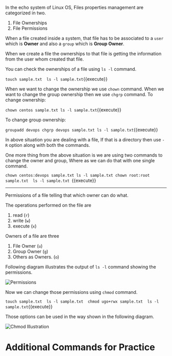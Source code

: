 In the echo system of Linux OS, Files properties management are categorized in two.

  1. File Ownerships
  2. File Permissions 


When a file created inside a system, that file has to be associated to a `user` which is **Owner** and also a `group` which is **Group Owner**.

When we create a file the ownerships to that file is getting the information from the user whom created that file. 

You can check the ownerships of a file using `ls -l` command.

`
touch sample.txt 
ls -l sample.txt
`{{execute}}

When we want to change the ownership we use `chown` command.
When we want to change the group ownership then we use `chgrp` command.
To change ownership:

`
chown centos sample.txt
ls -l sample.txt
`{{execute}}


To change group ownership:

`
groupadd devops
chgrp devops sample.txt
ls -l sample.txt
`{{execute}}

In above situation you are dealing with a file, If that is a directory then use `-R` option along with both the commands.

One more thing from the above situation is we are using two commands to change the owner and group, Where as we can do that with one single command.

`
chown centos:devops sample.txt
ls -l sample.txt
chown root:root sample.txt 
ls -l sample.txt 
`{{execute}}


----

Permissions of a file telling that which owner can do what.

The operations performed on the file are 
  1. read (`r`)
  2. write (`w`)
  3. execute (`x`)

Owners of a file are three
  1. File Owner (`u`)
  2. Group Owner (`g`)
  3. Others as Owners. (`o`) 


Following diagram illustrates the output of `ls -l` command showing the permissions.

![Permissions](https://github.com/devopstrainings/linux-basics-katakoda/raw/master/linux-adminstration/images/permissions.jpeg)

Now we can change those permissions using `chmod` command.

`
touch sample.txt 
ls -l sample.txt 
chmod ugo+rwx sample.txt 
ls -l sample.txt
`{{execute}}

Those options can be used in the way shown in the following diagram.

![Chmod Illustration](https://github.com/devopstrainings/linux-basics-katakoda/raw/master/linux-adminstration/images/permissions.jpeg)



# Additional Commands for Practice
